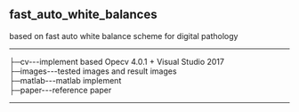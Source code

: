## fast_auto_white_balances
 based on fast auto white balance scheme for digital pathology 
 
*** 
├─cv---implement based Opecv 4.0.1 + Visual Studio 2017    
├─images---tested images and result images  
├─matlab---matlab implement  
├─paper---reference paper  
***